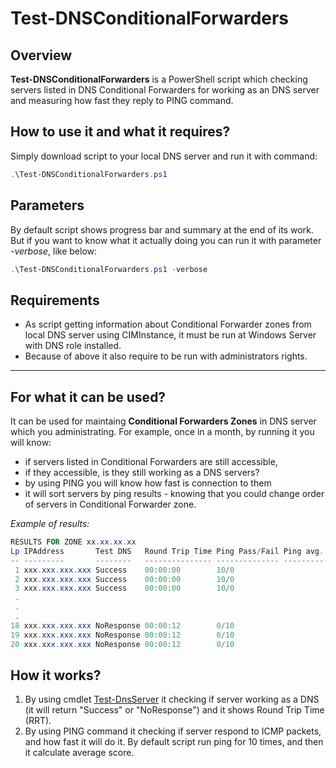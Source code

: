 # Test-DNSConditionalForwarders

## Overview

**Test-DNSConditionalForwarders** is a PowerShell script which checking servers listed in DNS Conditional Forwarders for working as an DNS server and measuring how fast they reply to PING command.

## How to use it and what it requires?

Simply download script to your local DNS server and run it with command:

```powershell
.\Test-DNSConditionalForwarders.ps1

```

## Parameters

By default script shows progress bar and summary at the end of its work. But if you want to know what it actually doing you can run it with parameter *-verbose*, like below:

```powershell
.\Test-DNSConditionalForwarders.ps1 -verbose

```

## Requirements

* As script getting information about Conditional Forwarder zones from local DNS server using CIMInstance, it must be run at Windows Server with DNS role installed.  
* Because of above it also require to be run with administrators rights.

---

## For what it can be used?

It can be used for maintaing **Conditional Forwarders Zones** in DNS server which you administrating.
For example, once in a month, by running it you will know:

* if servers listed in Conditional Forwarders are still accessible,
* if they accessible, is they still working as a DNS servers?
* by using PING you will know how fast is connection to them
* it will sort servers by ping results - knowing that you could change order of servers in Conditional Forwarder zone.

*Example of results:*

```powershell
RESULTS FOR ZONE xx.xx.xx.xx
Lp IPAddress       Test DNS   Round Trip Time Ping Pass/Fail Ping avg. time (ms)
-- ---------       --------   --------------- -------------- -------------------
 1 xxx.xxx.xxx.xxx Success    00:00:00        10/0                             3
 2 xxx.xxx.xxx.xxx Success    00:00:00        10/0                           6,2
 3 xxx.xxx.xxx.xxx Success    00:00:00        10/0                           8,7
 .
 .
 .
18 xxx.xxx.xxx.xxx NoResponse 00:00:12        0/10                           n/d
19 xxx.xxx.xxx.xxx NoResponse 00:00:12        0/10                           n/d
20 xxx.xxx.xxx.xxx NoResponse 00:00:12        0/10                           n/d
```

## How it works?

1. By using cmdlet [Test-DnsServer](https://docs.microsoft.com/en-us/powershell/module/dnsserver/test-dnsserver?view=win10-ps) it checking if server working as a DNS (it will return "Success" or "NoResponse") and it shows Round Trip Time (RRT).
2. By using PING command it checking if server respond to ICMP packets, and how fast it will do it. By default script run ping for 10 times, and then it calculate average score.
